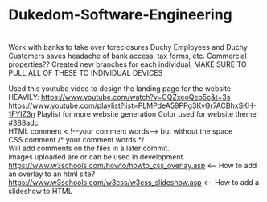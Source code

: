 # Dukedom-Software-Engineering
# 
Work with banks to take over foreclosures 
Duchy Employees and Duchy Customers saves headache of bank access, tax forms, etc.
Commercial properties??
Created new branches for each individual, MAKE SURE TO PULL ALL OF THESE TO INDIVIDUAL DEVICES


Used this youtube video to design the landing page for the website HEAVILY: https://www.youtube.com/watch?v=CQZxeoQeo5c&t=3s <br>
https://www.youtube.com/playlist?list=PLMPdeA59PPg3KvGr7ACBhxSKH-1FYIZ3n Playlist for more website generation
Color used for website theme: #388adc <br>
HTML comment < !--your comment words--> but without the space <br>
CSS comment /* your comment words */<br>
Will add comments on the files in a later commit.<br>
Images uploaded are or can be used in development.<br>
https://www.w3schools.com/howto/howto_css_overlay.asp <-- How to add an overlay to an html site?<br>
https://www.w3schools.com/w3css/w3css_slideshow.asp <-- How to add a slideshow to HTML<br>
